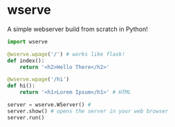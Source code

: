 # wserve
A simple webserver build from scratch in Python!

```py
import wserve

@wserve.wpage('/') # works like flask!
def index():
    return '<h2>Hello There</h2>'

@wserve.wpage('/hi')
def hi():
    return '<h1>Lorem Ipsum</h1>' # HTML

server = wserve.WServer() #
server.show() # opens the server in your web browser
server.run()
```
